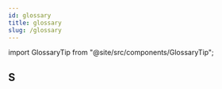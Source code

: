 ```yaml
---
id: glossary
title: glossary
slug: /glossary
---
```

<!-- This document is generated by Glossary Builder. You should not change the content of this page  -->

import GlossaryTip from "@site/src/components/GlossaryTip";

## S

<GlossaryTip title="sample" />

